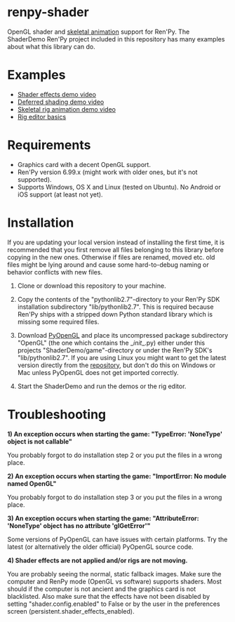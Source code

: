 # renpy-shader

OpenGL shader and [skeletal animation](doc/rigeditor.md) support for Ren'Py. The ShaderDemo Ren'Py project included in this repository has many examples about what this library can do.

# Examples

* [Shader effects demo video](https://www.youtube.com/watch?v=nyDbvAy0Xa4)
* [Deferred shading demo video](https://www.youtube.com/watch?v=FceQEEXn7Bg)
* [Skeletal rig animation demo video](https://www.youtube.com/watch?v=LL2GuJG_2E0)
* [Rig editor basics](https://www.youtube.com/watch?v=NHJu0OYBERE)

# Requirements

* Graphics card with a decent OpenGL support.
* Ren'Py version 6.99.x (might work with older ones, but it's not supported).
* Supports Windows, OS X and Linux (tested on Ubuntu). No Android or iOS support (at least not yet).

# Installation

If you are updating your local version instead of installing the first time, it is recommended that you first remove all files belonging to this library before copying in the new ones. Otherwise if files are renamed, moved etc. old files might be lying around and cause some hard-to-debug naming or behavior conflicts with new files.

1. Clone or download this repository to your machine.

2. Copy the contents of the "pythonlib2.7"-directory to your Ren'Py SDK installation subdirectory "lib/pythonlib2.7". This is required because Ren'Py ships with a stripped down Python standard library which is missing some required files.

3. Download [PyOpenGL](https://pypi.python.org/pypi/PyOpenGL/3.1.1a1) and place its uncompressed package subdirectory "OpenGL" (the one which contains the \__init__.py) either under this projects "ShaderDemo/game"-directory or under the Ren'Py SDK's "lib/pythonlib2.7". If you are using Linux you might want to get the latest version directly from the [repository](https://github.com/mcfletch/pyopengl), but don't do this on Windows or Mac unless PyOpenGL does not get imported correctly. 

4. Start the ShaderDemo and run the demos or the rig editor.

# Troubleshooting

**1) An exception occurs when starting the game: "TypeError: 'NoneType' object is not callable"**

You probably forgot to do installation step 2 or you put the files in a wrong place.

**2) An exception occurs when starting the game: "ImportError: No module named OpenGL"**

You probably forgot to do installation step 3 or you put the files in a wrong place. 

**3) An exception occurs when starting the game: "AttributeError: 'NoneType' object has no attribute 'glGetError'"**

Some versions of PyOpenGL can have issues with certain platforms. Try the latest (or alternatively the older official) PyOpenGL source code.

**4) Shader effects are not applied and/or rigs are not moving.**

You are probably seeing the normal, static fallback images. Make sure the computer and RenPy mode (OpenGL vs software) supports shaders. Most should if the computer is not ancient and the graphics card is not blacklisted. Also make sure that the effects have not been disabled by setting "shader.config.enabled" to False or by the user in the preferences screen (persistent.shader_effects_enabled).
